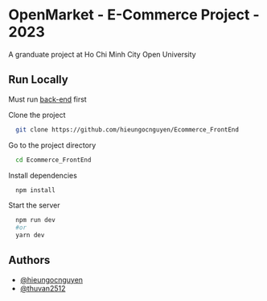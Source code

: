 # OpenMarket - E-Commerce Project - 2023

A granduate project at Ho Chi Minh City Open University

## Run Locally

Must run [back-end](https://github.com/thuvan2512/ecommerce-springboot) first

Clone the project

```bash
  git clone https://github.com/hieungocnguyen/Ecommerce_FrontEnd
```

Go to the project directory

```bash
  cd Ecommerce_FrontEnd
```

Install dependencies

```bash
  npm install
```

Start the server

```bash
  npm run dev
  #or
  yarn dev
```

## Authors

-  [@hieungocnguyen](https://github.com/hieungocnguyen)
-  [@thuvan2512](https://github.com/thuvan2512)

